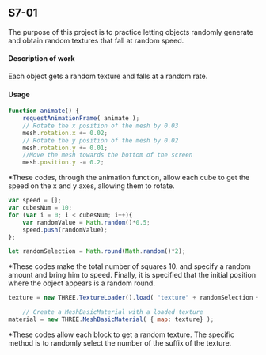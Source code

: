 ## S7-01 ##
The purpose of this project is to practice letting objects randomly generate and obtain random textures that fall at random speed.
#### Description of work ####
Each object gets a random texture and falls at a random rate.

#### Usage ####
```javascript
function animate() {
	requestAnimationFrame( animate );
	// Rotate the x position of the mesh by 0.03
	mesh.rotation.x += 0.02;
	// Rotate the y position of the mesh by 0.02
	mesh.rotation.y += 0.01;
	//Move the mesh towards the bottom of the screen
	mesh.position.y -= 0.2;
```
*These codes, through the animation function, allow each cube to get the speed on the x and y axes, allowing them to rotate.

```javascript
var speed = [];
var cubesNum = 10;
for (var i = 0; i < cubesNum; i++){
	var randomValue = Math.random()*0.5;
	speed.push(randomValue);
};

let randomSelection = Math.round(Math.random()*2);
```
*These codes make the total number of squares 10. and specify a random amount and bring him to speed. Finally, it is specified that the initial position where the object appears is a random round.

```javascript
texture = new THREE.TextureLoader().load( "texture" + randomSelection + ".jpg");

	// Create a MeshBasicMaterial with a loaded texture
material = new THREE.MeshBasicMaterial( { map: texture} );
```
*These codes allow each block to get a random texture. The specific method is to randomly select the number of the suffix of the texture.
